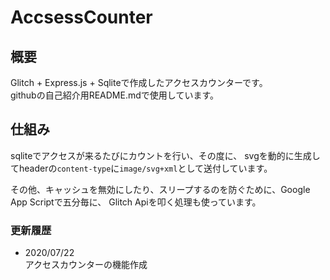 # AccsessCounter

## 概要
Glitch + Express.js + Sqliteで作成したアクセスカウンターです。<br>
githubの自己紹介用README.mdで使用しています。<br>

## 仕組み
sqliteでアクセスが来るたびにカウントを行い、その度に、
svgを動的に生成してheaderの`content-type`に`image/svg+xml`として送付しています。

その他、キャッシュを無効にしたり、スリープするのを防ぐために、Google App Scriptで五分毎に、
Glitch Apiを叩く処理も使っています。

### 更新履歴

- 2020/07/22<br>
  アクセスカウンターの機能作成
